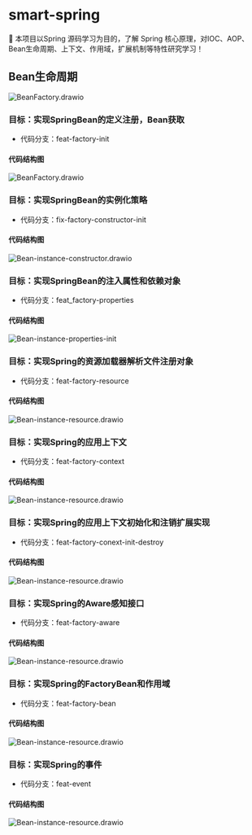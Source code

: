 # smart-spring
🌱 本项目以Spring 源码学习为目的，了解 Spring 核心原理，对IOC、AOP、Bean生命周期、上下文、作用域，扩展机制等特性研究学习！

## Bean生命周期
![BeanFactory.drawio](./smart-spring-ioc/doc/Bean生命周期.png)

### 目标：实现SpringBean的定义注册，Bean获取
+ 代码分支：feat-factory-init 
#### 代码结构图

![BeanFactory.drawio](./smart-spring-ioc/doc/BeanFactory.drawio.png)

### 目标：实现SpringBean的实例化策略
+ 代码分支：fix-factory-constructor-init
#### 代码结构图

![Bean-instance-constructor.drawio](./smart-spring-ioc/doc/Bean-instance-constructor.drawio.png)

### 目标：实现SpringBean的注入属性和依赖对象
+ 代码分支：feat_factory-properties
#### 代码结构图

![Bean-instance-properties-init](./smart-spring-ioc/doc/Bean-instance-properties-init.png)

### 目标：实现Spring的资源加载器解析文件注册对象
+ 代码分支：feat-factory-resource
#### 代码结构图

![Bean-instance-resource.drawio](./smart-spring-ioc/doc/Bean-instance-resource.drawio.png)

### 目标：实现Spring的应用上下文
+ 代码分支：feat-factory-context
#### 代码结构图

![Bean-instance-resource.drawio](./smart-spring-ioc/doc/Bean-context-refresh.png)

### 目标：实现Spring的应用上下文初始化和注销扩展实现
+ 代码分支：feat-factory-conext-init-destroy
#### 代码结构图

![Bean-instance-resource.drawio](./smart-spring-ioc/doc/Bean-factory-destroy.png)

### 目标：实现Spring的Aware感知接口
+ 代码分支：feat-factory-aware
#### 代码结构图

![Bean-instance-resource.drawio](./smart-spring-ioc/doc/Bean-context-aware.drawio.png)

### 目标：实现Spring的FactoryBean和作用域
+ 代码分支：feat-factory-bean
#### 代码结构图

![Bean-instance-resource.drawio](./smart-spring-ioc/doc/Factory-Bean.png)

### 目标：实现Spring的事件
+ 代码分支：feat-event
#### 代码结构图

![Bean-instance-resource.drawio](./smart-spring-ioc/doc/Spring-event.png)
